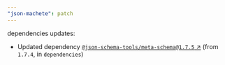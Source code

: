 ```yaml
---
"json-machete": patch
---
```

dependencies updates:
  - Updated dependency [`@json-schema-tools/meta-schema@1.7.5` ↗︎](https://www.npmjs.com/package/@json-schema-tools/meta-schema/v/1.7.5) (from `1.7.4`, in `dependencies`)
